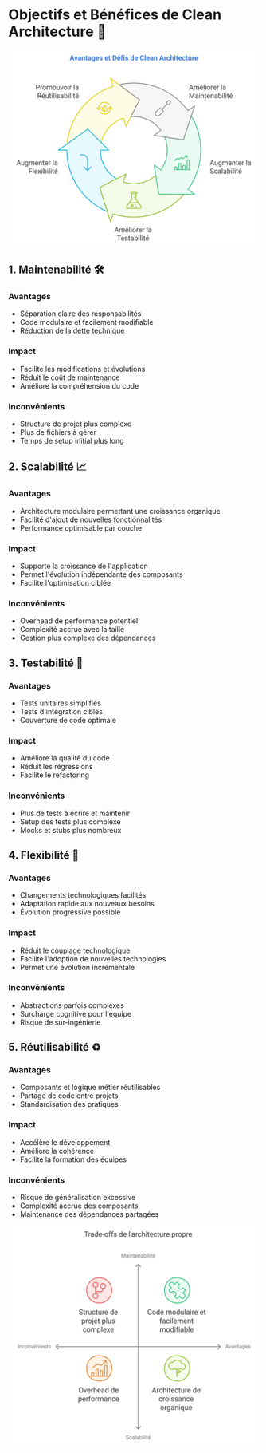 # Objectifs et Bénéfices de Clean Architecture 🎯

![Objectifs et Bénéfices de Clean Architecture](./objectivesBenefits.svg)

## 1. Maintenabilité 🛠️

### Avantages
- Séparation claire des responsabilités
- Code modulaire et facilement modifiable
- Réduction de la dette technique

### Impact
- Facilite les modifications et évolutions
- Réduit le coût de maintenance
- Améliore la compréhension du code

### Inconvénients
- Structure de projet plus complexe
- Plus de fichiers à gérer
- Temps de setup initial plus long

## 2. Scalabilité 📈

### Avantages
- Architecture modulaire permettant une croissance organique
- Facilité d'ajout de nouvelles fonctionnalités
- Performance optimisable par couche

### Impact
- Supporte la croissance de l'application
- Permet l'évolution indépendante des composants
- Facilite l'optimisation ciblée

### Inconvénients
- Overhead de performance potentiel
- Complexité accrue avec la taille
- Gestion plus complexe des dépendances

## 3. Testabilité 🧪

### Avantages
- Tests unitaires simplifiés
- Tests d'intégration ciblés
- Couverture de code optimale

### Impact
- Améliore la qualité du code
- Réduit les régressions
- Facilite le refactoring

### Inconvénients
- Plus de tests à écrire et maintenir
- Setup des tests plus complexe
- Mocks et stubs plus nombreux

## 4. Flexibilité 🔄

### Avantages
- Changements technologiques facilités
- Adaptation rapide aux nouveaux besoins
- Évolution progressive possible

### Impact
- Réduit le couplage technologique
- Facilite l'adoption de nouvelles technologies
- Permet une évolution incrémentale

### Inconvénients
- Abstractions parfois complexes
- Surcharge cognitive pour l'équipe
- Risque de sur-ingénierie

## 5. Réutilisabilité ♻️

### Avantages
- Composants et logique métier réutilisables
- Partage de code entre projets
- Standardisation des pratiques

### Impact
- Accélère le développement
- Améliore la cohérence
- Facilite la formation des équipes

### Inconvénients
- Risque de généralisation excessive
- Complexité accrue des composants
- Maintenance des dépendances partagées

![Trade-offs de la Clean Architecture](./tradeOffs.svg)
